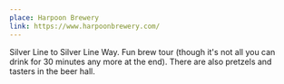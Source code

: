 ```yaml
---
place: Harpoon Brewery
link: https://www.harpoonbrewery.com/
---
```

Silver Line to Silver Line Way.  Fun brew tour (though it's not all you can drink for 30 minutes any more at the end).  There are also pretzels and tasters in the beer hall.